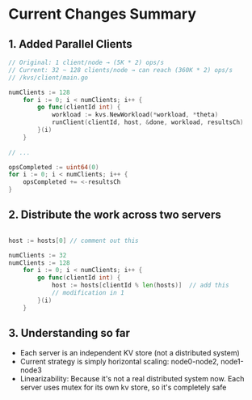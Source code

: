 # Current Changes Summary

## 1. Added Parallel Clients

```go
// Original: 1 client/node → (5K * 2) ops/s  
// Current: 32 ~ 128 clients/node → can reach (360K * 2) ops/s
// /kvs/client/main.go

numClients := 128
	for i := 0; i < numClients; i++ {
		go func(clientId int) {
			workload := kvs.NewWorkload(*workload, *theta)
			runClient(clientId, host, &done, workload, resultsCh)
		}(i)
	}
	
// ...

opsCompleted := uint64(0)
for i := 0; i < numClients; i++ {
	opsCompleted += <-resultsCh
}

```

## 2. Distribute the work across two servers

```go

host := hosts[0] // comment out this

numClients := 32
numClients := 128
	for i := 0; i < numClients; i++ {
		go func(clientId int) {
			host := hosts[clientId % len(hosts)]  // add this
			// modification in 1
		}(i)
	}

```

## 3. Understanding so far

- Each server is an independent KV store (not a distributed system)
- Current strategy is simply horizontal scaling: node0-node2, node1-node3 
- Linearizability: Because it's not a real distributed system now. Each server uses mutex for its own kv store, so it's completely safe